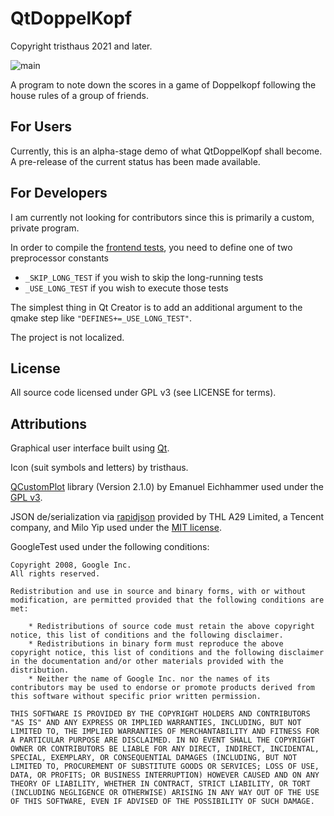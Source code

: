 ﻿# QtDoppelKopf

Copyright tristhaus 2021 and later.

![main](/../screenshot/screenshot.png?raw=true)

A program to note down the scores in a game of Doppelkopf following the house rules of a group of friends.

## For Users

Currently, this is an alpha-stage demo of what QtDoppelKopf shall become. A pre-release of the current status has been made available.

## For Developers

I am currently not looking for contributors since this is primarily a custom, private program.

In order to compile the [frontend tests](/MainWindowTest/), you need to define one of two preprocessor constants
 * `_SKIP_LONG_TEST` if you wish to skip the long-running tests
 * `_USE_LONG_TEST` if you wish to execute those tests

The simplest thing in Qt Creator is to add an additional argument to the qmake step like `"DEFINES+=_USE_LONG_TEST"`.

The project is not localized.

## License

All source code licensed under GPL v3 (see LICENSE for terms).

## Attributions

Graphical user interface built using [Qt](https://doc.qt.io/).

Icon (suit symbols and letters) by tristhaus.

[QCustomPlot](https://www.qcustomplot.com/) library (Version 2.1.0) by Emanuel Eichhammer used under the [GPL v3](https://www.gnu.org/licenses/gpl-3.0.html).

JSON de/serialization via [rapidjson](https://rapidjson.org/) provided by THL A29 Limited, a Tencent company, and Milo Yip used under the [MIT license](http://opensource.org/licenses/MIT).

GoogleTest used under the following conditions:

```
Copyright 2008, Google Inc.
All rights reserved.

Redistribution and use in source and binary forms, with or without
modification, are permitted provided that the following conditions are
met:

    * Redistributions of source code must retain the above copyright
notice, this list of conditions and the following disclaimer.
    * Redistributions in binary form must reproduce the above
copyright notice, this list of conditions and the following disclaimer
in the documentation and/or other materials provided with the
distribution.
    * Neither the name of Google Inc. nor the names of its
contributors may be used to endorse or promote products derived from
this software without specific prior written permission.

THIS SOFTWARE IS PROVIDED BY THE COPYRIGHT HOLDERS AND CONTRIBUTORS
"AS IS" AND ANY EXPRESS OR IMPLIED WARRANTIES, INCLUDING, BUT NOT
LIMITED TO, THE IMPLIED WARRANTIES OF MERCHANTABILITY AND FITNESS FOR
A PARTICULAR PURPOSE ARE DISCLAIMED. IN NO EVENT SHALL THE COPYRIGHT
OWNER OR CONTRIBUTORS BE LIABLE FOR ANY DIRECT, INDIRECT, INCIDENTAL,
SPECIAL, EXEMPLARY, OR CONSEQUENTIAL DAMAGES (INCLUDING, BUT NOT
LIMITED TO, PROCUREMENT OF SUBSTITUTE GOODS OR SERVICES; LOSS OF USE,
DATA, OR PROFITS; OR BUSINESS INTERRUPTION) HOWEVER CAUSED AND ON ANY
THEORY OF LIABILITY, WHETHER IN CONTRACT, STRICT LIABILITY, OR TORT
(INCLUDING NEGLIGENCE OR OTHERWISE) ARISING IN ANY WAY OUT OF THE USE
OF THIS SOFTWARE, EVEN IF ADVISED OF THE POSSIBILITY OF SUCH DAMAGE.
```
